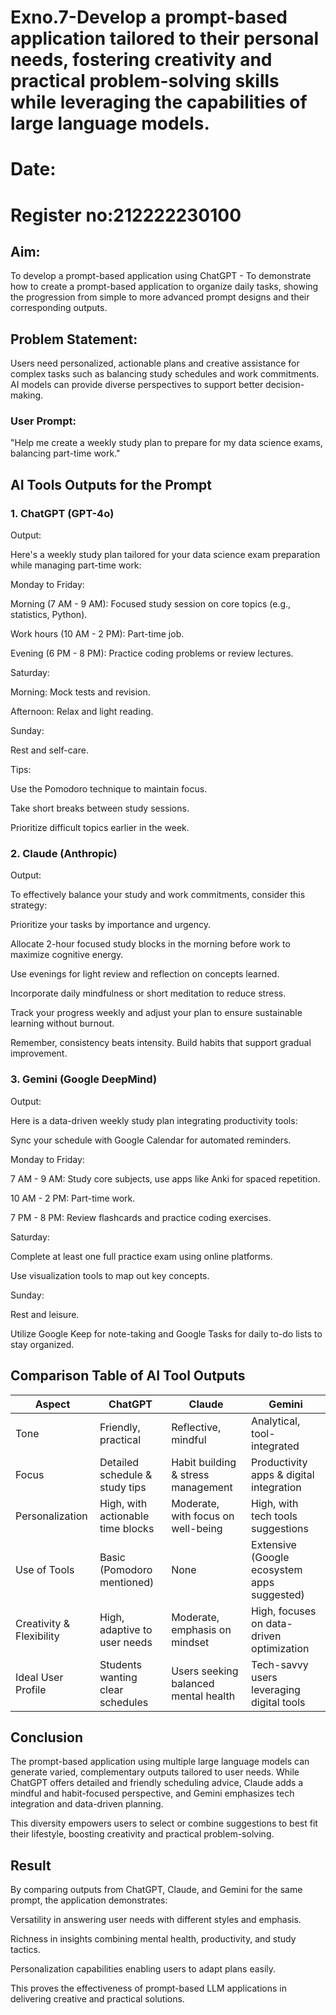 # Exno.7-Develop a prompt-based application tailored to their personal needs, fostering creativity and practical problem-solving skills while leveraging the capabilities of large language models.

# Date:
# Register no:212222230100
## Aim: 
To develop a prompt-based application using ChatGPT - To demonstrate how to create a prompt-based application to organize daily tasks, showing the progression from simple to more advanced prompt designs and their corresponding outputs.
## Problem Statement:
Users need personalized, actionable plans and creative assistance for complex tasks such as balancing study schedules and work commitments. AI models can provide diverse perspectives to support better decision-making.
 ### User Prompt:
"Help me create a weekly study plan to prepare for my data science exams, balancing part-time work."

## AI Tools Outputs for the Prompt
### 1. ChatGPT (GPT-4o)
Output:

Here's a weekly study plan tailored for your data science exam preparation while managing part-time work:

Monday to Friday:

Morning (7 AM - 9 AM): Focused study session on core topics (e.g., statistics, Python).

Work hours (10 AM - 2 PM): Part-time job.

Evening (6 PM - 8 PM): Practice coding problems or review lectures.

Saturday:

Morning: Mock tests and revision.

Afternoon: Relax and light reading.

Sunday:

Rest and self-care.

Tips:

Use the Pomodoro technique to maintain focus.

Take short breaks between study sessions.

Prioritize difficult topics earlier in the week.

### 2. Claude (Anthropic)
Output:

To effectively balance your study and work commitments, consider this strategy:

Prioritize your tasks by importance and urgency.

Allocate 2-hour focused study blocks in the morning before work to maximize cognitive energy.

Use evenings for light review and reflection on concepts learned.

Incorporate daily mindfulness or short meditation to reduce stress.

Track your progress weekly and adjust your plan to ensure sustainable learning without burnout.

Remember, consistency beats intensity. Build habits that support gradual improvement.

### 3. Gemini (Google DeepMind)
Output:

Here is a data-driven weekly study plan integrating productivity tools:

Sync your schedule with Google Calendar for automated reminders.

Monday to Friday:

7 AM - 9 AM: Study core subjects, use apps like Anki for spaced repetition.

10 AM - 2 PM: Part-time work.

7 PM - 8 PM: Review flashcards and practice coding exercises.

Saturday:

Complete at least one full practice exam using online platforms.

Use visualization tools to map out key concepts.

Sunday:

Rest and leisure.

Utilize Google Keep for note-taking and Google Tasks for daily to-do lists to stay organized.


## Comparison Table of AI Tool Outputs
| Aspect                   | ChatGPT                           | Claude                               | Gemini                                      |
| ------------------------ | --------------------------------- | ------------------------------------ | ------------------------------------------- |
| Tone                     | Friendly, practical               | Reflective, mindful                  | Analytical, tool-integrated                 |
| Focus                    | Detailed schedule & study tips    | Habit building & stress management   | Productivity apps & digital integration     |
| Personalization          | High, with actionable time blocks | Moderate, with focus on well-being   | High, with tech tools suggestions           |
| Use of Tools             | Basic (Pomodoro mentioned)        | None                                 | Extensive (Google ecosystem apps suggested) |
| Creativity & Flexibility | High, adaptive to user needs      | Moderate, emphasis on mindset        | High, focuses on data-driven optimization   |
| Ideal User Profile       | Students wanting clear schedules  | Users seeking balanced mental health | Tech-savvy users leveraging digital tools   |

## Conclusion
The prompt-based application using multiple large language models can generate varied, complementary outputs tailored to user needs. While ChatGPT offers detailed and friendly scheduling advice, Claude adds a mindful and habit-focused perspective, and Gemini emphasizes tech integration and data-driven planning.

This diversity empowers users to select or combine suggestions to best fit their lifestyle, boosting creativity and practical problem-solving.


## Result
By comparing outputs from ChatGPT, Claude, and Gemini for the same prompt, the application demonstrates:

Versatility in answering user needs with different styles and emphasis.

Richness in insights combining mental health, productivity, and study tactics.

Personalization capabilities enabling users to adapt plans easily.

This proves the effectiveness of prompt-based LLM applications in delivering creative and practical solutions.




